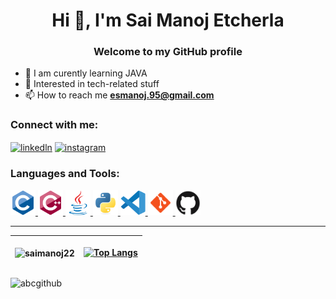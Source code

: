 <h1 align="center">Hi 👋, I'm Sai Manoj Etcherla</h1>
<h3 align="center">Welcome to my GitHub profile</h3>

- 🌱 I am curently learning JAVA
- 🤖 Interested in tech-related stuff
- 📫 How to reach me **esmanoj.95@gmail.com**

<h3 align="left">Connect with me:</h3>
<p align="left">
<a href="https://www.linkedin.com/in/etcherla-sai-manoj" target="blank"><img align="center" src="https://raw.githubusercontent.com/rahuldkjain/github-profile-readme-generator/master/src/images/icons/Social/linked-in-alt.svg" alt="linkedln" height="30" width="40" /></a>
<a href="https://instagram.com" target="blank"><img align="center" src="https://raw.githubusercontent.com/rahuldkjain/github-profile-readme-generator/master/src/images/icons/Social/instagram.svg" alt="instagram" height="30" width="40" /></a>
<!--
// will update later
<a href="https://www.codechef.com/users/saimanoj_22" target="blank"><img align="center" src="https://raw.githubusercontent.com/saimanoj22/saimanoj22/master/images/codechef-1324440139527402917_0.svg" alt="codechef" height="30" width="40" /></a>
<a href="https://codeforces.com/profile/saimanoj_22" target="blank"><img align="center" src="https://raw.githubusercontent.com/saimanoj22/saimanoj22/master/images/codeforces.svg" alt="codeforces" height="30" width="40" /></a>
<a href="https://www.hackerrank.com" target="blank"><img align="center" src="https://raw.githubusercontent.com/rahuldkjain/github-profile-readme-generator/master/src/images/icons/Social/hackerrank.svg" alt="hackerrank" height="30" width="40" /></a>
<a href="https://www.leetcode.com" target="blank"><img align="center" src="https://raw.githubusercontent.com/rahuldkjain/github-profile-readme-generator/master/src/images/icons/Social/leet-code.svg" alt="leetcode" height="30" width="40" /></a>
<a href="https://www.hackerearth.com" target="blank"><img align="center" src="https://raw.githubusercontent.com/rahuldkjain/github-profile-readme-generator/master/src/images/icons/Social/hackerearth.svg" alt="hackerearth" height="30" width="40" /></a>
<a href="https://www.topcoder.com/members" target="blank"><img align="center" src="https://raw.githubusercontent.com/rahuldkjain/github-profile-readme-generator/master/src/images/icons/Social/topcoder.svg" alt="topcoder" height="30" width="40" /></a>
</p>
-->

<h3 align="left">Languages and Tools:</h3>
<p align="left"> <a href="https://www.cprogramming.com/" target="_blank" rel="noreferrer"> <img src="https://raw.githubusercontent.com/saimanoj22/saimanoj22/master/images/c-original.svg" alt="c" width="40" height="40"/> </a> <a href="https://www.w3schools.com/cpp/" target="_blank" rel="noreferrer"> <img src="https://raw.githubusercontent.com/saimanoj22/saimanoj22/master/images/cplusplus-original.svg" alt="cplusplus" width="40" height="40"/> </a> <a href="https://www.java.com" target="_blank" rel="noreferrer"> <img src="https://raw.githubusercontent.com/saimanoj22/saimanoj22/master/images/java-original.svg" alt="java" width="40" height="40"/> </a> <a href="https://www.python.org" target="_blank" rel="noreferrer"> <img src="https://raw.githubusercontent.com/saimanoj22/saimanoj22/master/images/python-original.svg" alt="python" width="40" height="40"/> </a> <a href="https://code.visualstudio.com" target="_blank" rel="noreferrer"> <img src="https://raw.githubusercontent.com/saimanoj22/saimanoj22/master/images/vscode-original.svg" alt="vs-code" width="40" height="40"/> </a> <a href="https://git-scm.com/" target="_blank" rel="noreferrer"> <img src="https://raw.githubusercontent.com/saimanoj22/saimanoj22/master/images/icons8-git.svg" alt="git" width="40" height="40"/> </a> <a href="https://github.com" target="_blank" rel="noreferrer"> <img src="https://raw.githubusercontent.com/saimanoj22/saimanoj22/master/images/GitHub.svg" alt="github" width="40" height="40"/> </a> </p>

---


| <p><img align="center" src="https://github-readme-stats.vercel.app/api?username=saimanoj22&show_icons=true&locale=en&include_all_commits=true&theme=buefy&hide_border=true" alt="saimanoj22" /></p> | [![Top Langs](https://github-readme-stats.vercel.app/api/top-langs/?username=saimanoj22&layout=compact&hide=jupyter%20notebook&show_icons=true)](https://github.com/saimanoj22/github-readme-stats) |
| ------------- | ------------- |

<p align="left"> <img src="https://komarev.com/ghpvc/?username=abcgithub&label=Profile%20views&color=0e75b6&style=flat" alt="abcgithub" /> </p>